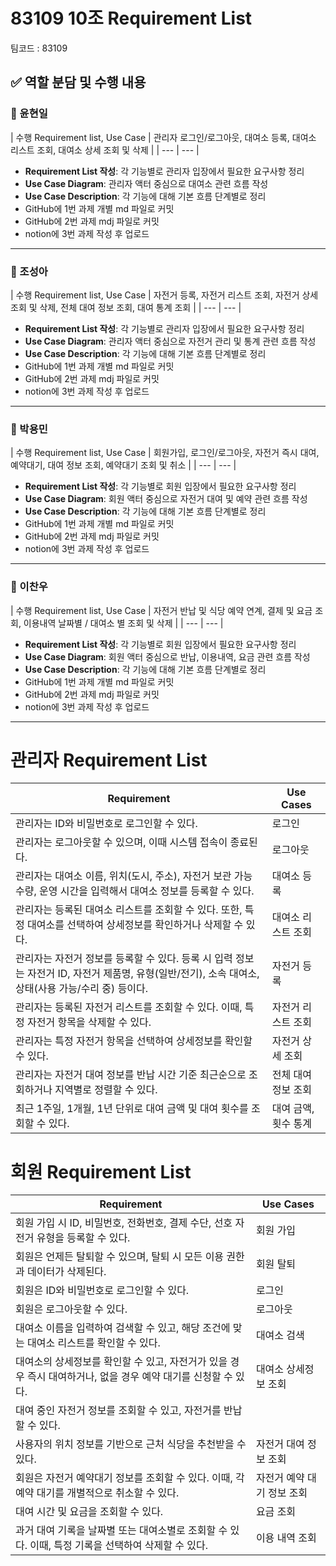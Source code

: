 # 83109 10조 Requirement List

팀코드 : 83109


## ✅ 역할 분담 및 수행 내용

### 👤 윤현일

| 수행 Requirement list,
Use Case | 관리자 로그인/로그아웃, 대여소 등록, 대여소 리스트 조회, 대여소 상세 조회 및 삭제 |
| --- | --- |
- **Requirement List 작성**: 각 기능별로 관리자 입장에서 필요한 요구사항 정리
- **Use Case Diagram**: 관리자 액터 중심으로 대여소 관련 흐름 작성
- **Use Case Description**: 각 기능에 대해 기본 흐름 단계별로 정리
- GitHub에 1번 과제 개별 md 파일로 커밋
- GitHub에 2번 과제 mdj 파일로 커밋
- notion에 3번 과제 작성 후 업로드

---

### 👤 조성아

| 수행 Requirement list,
Use Case | 자전거 등록, 자전거 리스트 조회, 자전거 상세 조회 및 삭제, 전체 대여 정보 조회, 대여 통계 조회 |
| --- | --- |
- **Requirement List 작성**: 각 기능별로 관리자 입장에서 필요한 요구사항 정리
- **Use Case Diagram**: 관리자 액터 중심으로 자전거 관리 및 통계 관련 흐름 작성
- **Use Case Description**: 각 기능에 대해 기본 흐름 단계별로 정리
- GitHub에 1번 과제 개별 md 파일로 커밋
- GitHub에 2번 과제 mdj 파일로 커밋
- notion에 3번 과제 작성 후 업로드

---

### 👤 박용민

| 수행 Requirement list,
Use Case | 회원가입, 로그인/로그아웃, 자전거 즉시 대여, 예약대기, 대여 정보 조회, 예약대기 조회 및 취소 |
| --- | --- |
- **Requirement List 작성**: 각 기능별로 회원 입장에서 필요한 요구사항 정리
- **Use Case Diagram**: 회원 액터 중심으로  자전거 대여 및 예약 관련 흐름 작성
- **Use Case Description**: 각 기능에 대해 기본 흐름 단계별로 정리
- GitHub에 1번 과제 개별 md 파일로 커밋
- GitHub에 2번 과제 mdj 파일로 커밋
- notion에 3번 과제 작성 후 업로드

---

### 👤 이찬우

| 수행 Requirement list,
Use Case | 자전거 반납 및 식당 예약 연계, 결제 및 요금 조회, 이용내역 날짜별 / 대여소 별 조회 및 삭제 |
| --- | --- |
- **Requirement List 작성**: 각 기능별로 회원 입장에서 필요한 요구사항 정리
- **Use Case Diagram**: 회원 액터 중심으로  반납, 이용내역, 요금 관련 흐름 작성
- **Use Case Description**: 각 기능에 대해 기본 흐름 단계별로 정리
- GitHub에 1번 과제 개별 md 파일로 커밋
- GitHub에 2번 과제 mdj 파일로 커밋
- notion에 3번 과제 작성 후 업로드

---


# 관리자 Requirement List

| **Requirement** | **Use Cases** |
| --- | --- |
| 관리자는 ID와 비밀번호로 로그인할 수 있다. | 로그인 |
| 관리자는 로그아웃할 수 있으며, 이때 시스템 접속이 종료된다. | 로그아웃 |
| 관리자는 대여소 이름, 위치(도시, 주소), 자전거 보관 가능 수량, 운영 시간을 입력해서 대여소 정보를 등록할 수 있다. | 대여소 등록 |
| 관리자는 등록된 대여소 리스트를 조회할 수 있다. 또한, 특정 대여소를 선택하여 상세정보를 확인하거나 삭제할 수 있다. | 대여소 리스트 조회 |
| 관리자는 자전거 정보를 등록할 수 있다. 등록 시 입력 정보는 자전거 ID, 자전거 제품명, 유형(일반/전기), 소속 대여소, 상태(사용 가능/수리 중) 등이다. | 자전거 등록 |
| 관리자는 등록된 자전거 리스트를 조회할 수 있다. 이때, 특정 자전거 항목을 삭제할 수 있다. | 자전거 리스트 조회 |
| 관리자는 특정 자전거 항목을 선택하여 상세정보를 확인할 수 있다. | 자전거 상세 조회 |
| 관리자는 자전거 대여 정보를 반납 시간 기준 최근순으로 조회하거나 지역별로 정렬할 수 있다. | 전체 대여 정보 조회 |
| 최근 1주일, 1개월, 1년 단위로 대여 금액 및 대여 횟수를 조회할 수 있다. | 대여 금액, 횟수 통계 |


# 회원 Requirement List

| **Requirement** | **Use Cases** |
| --- | --- |
| 회원 가입 시 ID, 비밀번호, 전화번호, 결제 수단, 선호 자전거 유형을 등록할 수 있다. | 회원 가입 |
| 회원은 언제든 탈퇴할 수 있으며, 탈퇴 시 모든 이용 권한과 데이터가 삭제된다. | 회원 탈퇴 |
| 회원은 ID와 비밀번호로 로그인할 수 있다. | 로그인 |
| 회원은 로그아웃할 수 있다. | 로그아웃 |
| 대여소 이름을 입력하여 검색할 수 있고, 해당 조건에 맞는 대여소 리스트를 확인할 수 있다. | 대여소 검색 |
| 대여소의 상세정보를 확인할 수 있고, 자전거가 있을 경우 즉시 대여하거나, 없을 경우 예약 대기를 신청할 수 있다. | 대여소 상세정보 조회 |
| 대여 중인 자전거 정보를 조회할 수 있고, 자전거를 반납할 수 있다.
사용자의 위치 정보를 기반으로 근처 식당을 추천받을 수 있다. | 자전거 대여 정보 조회 |
| 회원은 자전거 예약대기 정보를 조회할 수 있다. 이때, 각 예약 대기를 개별적으로 취소할 수 있다. | 자전거 예약 대기 정보 조회 |
| 대여 시간 및 요금을 조회할 수 있다. | 요금 조회 |
| 과거 대여 기록을 날짜별 또는 대여소별로 조회할 수 있다. 이때, 특정 기록을 선택하여 삭제할 수 있다. | 이용 내역 조회 |
